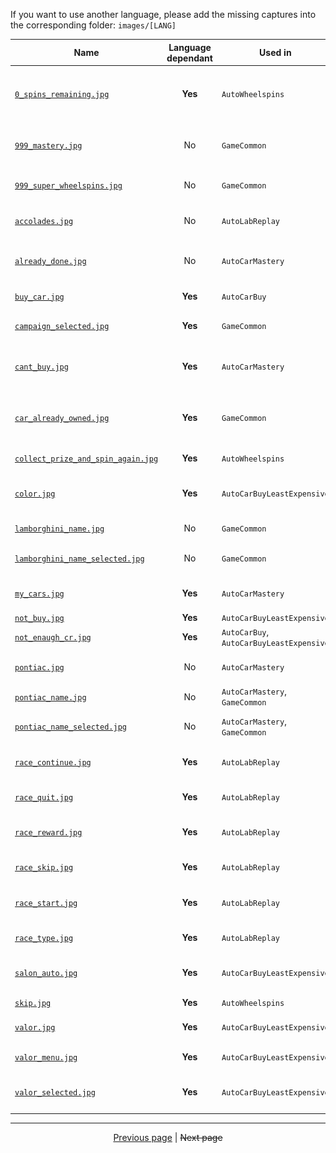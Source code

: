 If you want to use another language, please add the missing captures into the corresponding folder: `images/[LANG]`

| Name                                                                                                                                              | Language dependant | Used in                                  | From                   | Description                              | Image                                                                                                                                              |
|---------------------------------------------------------------------------------------------------------------------------------------------------|:------------------:|------------------------------------------|------------------------|------------------------------------------|----------------------------------------------------------------------------------------------------------------------------------------------------|
| [`0_spins_remaining.jpg`](https://github.com/kevingrillet/Py-ForzaHorizon5-Tools/blob/main/images/fr/0_spins_remaining.jpg)                       | **Yes**            | `AutoWheelspins`                         | Wheelspins page        | Select button + text when 0 spins remain | ![`0_spins_remaining.jpg`](https://github.com/kevingrillet/Py-ForzaHorizon5-Tools/blob/main/images/fr/0_spins_remaining.jpg)                       |
| [`999_mastery.jpg`](https://github.com/kevingrillet/Py-ForzaHorizon5-Tools/blob/main/images/fr/999_mastery.jpg)                                   | No                 | `GameCommon`                             | Car mastery page       | Check if max mastery points              | ![`999_mastery.jpg`](https://github.com/kevingrillet/Py-ForzaHorizon5-Tools/blob/main/images/fr/999_mastery.jpg)                                   |
| [`999_super_wheelspins.jpg`](https://github.com/kevingrillet/Py-ForzaHorizon5-Tools/blob/main/images/fr/999_super_wheelspins.jpg)                 | No                 | `GameCommon`                             | Wheelspins page        | Check if max super wheelspins            | ![`999_super_wheelspins.jpg`](https://github.com/kevingrillet/Py-ForzaHorizon5-Tools/blob/main/images/fr/999_super_wheelspins.jpg)                 |
| [`accolades.jpg`](https://github.com/kevingrillet/Py-ForzaHorizon5-Tools/blob/main/images/fr/accolades.jpg)                                       | No                 | `AutoLabReplay`                          | Esc menu (unselected)  | If lost, to detect esc menu              | ![`accolades.jpg`](https://github.com/kevingrillet/Py-ForzaHorizon5-Tools/blob/main/images/fr/accolades.jpg)                                       |
| [`already_done.jpg`](https://github.com/kevingrillet/Py-ForzaHorizon5-Tools/blob/main/images/fr/already_done.jpg)                                 | No                 | `AutoCarMastery`                         | Car mastery page       | Check if car is already mastered         | ![`already_done.jpg`](https://github.com/kevingrillet/Py-ForzaHorizon5-Tools/blob/main/images/fr/already_done.jpg)                                 |
| [`buy_car.jpg`](https://github.com/kevingrillet/Py-ForzaHorizon5-Tools/blob/main/images/fr/buy_car.jpg)                                           | **Yes**            | `AutoCarBuy`                             | Bought car             | Check if click works                     | ![`buy_car.jpg`](https://github.com/kevingrillet/Py-ForzaHorizon5-Tools/blob/main/images/fr/buy_car.jpg)                                           |
| [`campaign_selected.jpg`](https://github.com/kevingrillet/Py-ForzaHorizon5-Tools/blob/main/images/fr/campaign_selected.jpg)                       | **Yes**            | `GameCommon`                             | Esc menu               | Check if on default esc menu             | ![`campaign_selected.jpg`](https://github.com/kevingrillet/Py-ForzaHorizon5-Tools/blob/main/images/fr/campaign_selected.jpg)                       |
| [`cant_buy.jpg`](https://github.com/kevingrillet/Py-ForzaHorizon5-Tools/blob/main/images/fr/cant_buy.jpg)                                         | **Yes**            | `AutoCarMastery`                         | Car mastery page       | Check if enaugh mastery points           | ![`cant_buy.jpg`](https://github.com/kevingrillet/Py-ForzaHorizon5-Tools/blob/main/images/fr/cant_buy.jpg)                                         |
| [`car_already_owned.jpg`](https://github.com/kevingrillet/Py-ForzaHorizon5-Tools/blob/main/images/fr/car_already_owned.jpg)                       | **Yes**            | `GameCommon`                             | After wheelspin        | Check if unlocked car is already owned   | ![`car_already_owned.jpg`](https://github.com/kevingrillet/Py-ForzaHorizon5-Tools/blob/main/images/fr/car_already_owned.jpg)                       |
| [`collect_prize_and_spin_again.jpg`](https://github.com/kevingrillet/Py-ForzaHorizon5-Tools/blob/main/images/fr/collect_prize_and_spin_again.jpg) | **Yes**            | `AutoWheelspins`                         | Wheelspins page        | Re spin                                  | ![`collect_prize_and_spin_again.jpg`](https://github.com/kevingrillet/Py-ForzaHorizon5-Tools/blob/main/images/fr/collect_prize_and_spin_again.jpg) |
| [`color.jpg`](https://github.com/kevingrillet/Py-ForzaHorizon5-Tools/blob/main/images/fr/color.jpg)                                               | **Yes**            | `AutoCarBuyLeastExpensive`               | During bought car      | Wait until game load bought car color    | ![`color.jpg`](https://github.com/kevingrillet/Py-ForzaHorizon5-Tools/blob/main/images/fr/color.jpg)                                               |
| [`lamborghini_name.jpg`](https://github.com/kevingrillet/Py-ForzaHorizon5-Tools/blob/main/images/fr/lamborghini_name.jpg)                         | No                 | `GameCommon`                             | Jump to constructor    | Jump to constructor                      | ![`lamborghini_name.jpg`](https://github.com/kevingrillet/Py-ForzaHorizon5-Tools/blob/main/images/fr/lamborghini_name.jpg)                         |
| [`lamborghini_name_selected.jpg`](https://github.com/kevingrillet/Py-ForzaHorizon5-Tools/blob/main/images/fr/lamborghini_name_selected.jpg)       | No                 | `GameCommon`                             | Jump to constructor    | Check if jump menu click works           | ![`lamborghini_name_selected.jpg`](https://github.com/kevingrillet/Py-ForzaHorizon5-Tools/blob/main/images/fr/lamborghini_name_selected.jpg)       |
| [`my_cars.jpg`](https://github.com/kevingrillet/Py-ForzaHorizon5-Tools/blob/main/images/fr/my_cars.jpg)                                           | **Yes**            | `AutoCarMastery`                         | Garage (selected)      | Detect that I'm at garage                | ![`my_cars.jpg`](https://github.com/kevingrillet/Py-ForzaHorizon5-Tools/blob/main/images/fr/my_cars.jpg)                                           |
| [`not_buy.jpg`](https://github.com/kevingrillet/Py-ForzaHorizon5-Tools/blob/main/images/fr/not_buy.jpg)                                           | **Yes**            | `AutoCarBuyLeastExpensive`               | Filter menu            | Set filter                               | ![`not_buy.jpg`](https://github.com/kevingrillet/Py-ForzaHorizon5-Tools/blob/main/images/fr/not_buy.jpg)                                           |
| [`not_enaugh_cr.jpg`](https://github.com/kevingrillet/Py-ForzaHorizon5-Tools/blob/main/images/fr/not_enaugh_cr.jpg)                               | **Yes**            | `AutoCarBuy`, `AutoCarBuyLeastExpensive` | After bought car       | Check if enaugh CR                       | ![`not_enaugh_cr.jpg`](https://github.com/kevingrillet/Py-ForzaHorizon5-Tools/blob/main/images/fr/not_enaugh_cr.jpg)                               |
| [`pontiac.jpg`](https://github.com/kevingrillet/Py-ForzaHorizon5-Tools/blob/main/images/fr/pontiac.jpg)                                           | No                 | `AutoCarMastery`                         | Garage > My cars       | Check if there is a firebird             | ![`pontiac.jpg`](https://github.com/kevingrillet/Py-ForzaHorizon5-Tools/blob/main/images/fr/pontiac.jpg)                                           |
| [`pontiac_name.jpg`](https://github.com/kevingrillet/Py-ForzaHorizon5-Tools/blob/main/images/fr/pontiac_name.jpg)                                 | No                 | `AutoCarMastery`, `GameCommon`           | Jump to constructor    | Jump to constructor                      | ![`pontiac_name.jpg`](https://github.com/kevingrillet/Py-ForzaHorizon5-Tools/blob/main/images/fr/pontiac_name.jpg)                                 |
| [`pontiac_name_selected.jpg`](https://github.com/kevingrillet/Py-ForzaHorizon5-Tools/blob/main/images/fr/pontiac_name_selected.jpg)               | No                 | `AutoCarMastery`, `GameCommon`           | Jump to constructor    | Check if jump menu click works           | ![`pontiac_name_selected.jpg`](https://github.com/kevingrillet/Py-ForzaHorizon5-Tools/blob/main/images/fr/pontiac_name_selected.jpg)               |
| [`race_continue.jpg`](https://github.com/kevingrillet/Py-ForzaHorizon5-Tools/blob/main/images/fr/race_continue.jpg)                               | **Yes**            | `AutoLabReplay`                          | Race end               | Detect end & get rewards                 | ![`race_continue.jpg`](https://github.com/kevingrillet/Py-ForzaHorizon5-Tools/blob/main/images/fr/race_continue.jpg)                               |
| [`race_quit.jpg`](https://github.com/kevingrillet/Py-ForzaHorizon5-Tools/blob/main/images/fr/race_quit.jpg)                                       | **Yes**            | `AutoLabReplay`                          | Esc race (unselected)  | If lost, to detect race esc menu         | ![`race_quit.jpg`](https://github.com/kevingrillet/Py-ForzaHorizon5-Tools/blob/main/images/fr/race_quit.jpg)                                       |
| [`race_reward.jpg`](https://github.com/kevingrillet/Py-ForzaHorizon5-Tools/blob/main/images/fr/race_reward.jpg)                                   | **Yes**            | `AutoLabReplay`                          | Race end               | Detect end & get rewards                 | ![`race_reward.jpg`](https://github.com/kevingrillet/Py-ForzaHorizon5-Tools/blob/main/images/fr/race_reward.jpg)                                   |
| [`race_skip.jpg`](https://github.com/kevingrillet/Py-ForzaHorizon5-Tools/blob/main/images/fr/race_skip.jpg)                                       | **Yes**            | `AutoLabReplay`                          | Race end               | Detect end & get rewards                 | ![`race_skip.jpg`](https://github.com/kevingrillet/Py-ForzaHorizon5-Tools/blob/main/images/fr/race_skip.jpg)                                       |
| [`race_start.jpg`](https://github.com/kevingrillet/Py-ForzaHorizon5-Tools/blob/main/images/fr/race_start.jpg)                                     | **Yes**            | `AutoLabReplay`                          | Before race (selected) | Check before start race                  | ![`race_start.jpg`](https://github.com/kevingrillet/Py-ForzaHorizon5-Tools/blob/main/images/fr/race_start.jpg)                                     |
| [`race_type.jpg`](https://github.com/kevingrillet/Py-ForzaHorizon5-Tools/blob/main/images/fr/race_type.jpg)                                       | **Yes**            | `AutoLabReplay`                          | Race type menu (lab)   | Check after selecting lab race           | ![`race_type.jpg`](https://github.com/kevingrillet/Py-ForzaHorizon5-Tools/blob/main/images/fr/race_type.jpg)                                       |
| [`salon_auto.jpg`](https://github.com/kevingrillet/Py-ForzaHorizon5-Tools/blob/main/images/fr/salon_auto.jpg)                                     | **Yes**            | `AutoCarBuyLeastExpensive`               | Home garagearage       | Wait until car change video end          | ![`salon_auto.jpg`](https://github.com/kevingrillet/Py-ForzaHorizon5-Tools/blob/main/images/fr/salon_auto.jpg)                                     |
| [`skip.jpg`](https://github.com/kevingrillet/Py-ForzaHorizon5-Tools/blob/main/images/fr/skip.jpg)                                                 | **Yes**            | `AutoWheelspins`                         | Wheelspins page        | Skip spin                                | ![`skip.jpg`](https://github.com/kevingrillet/Py-ForzaHorizon5-Tools/blob/main/images/fr/skip.jpg)                                                 |
| [`valor.jpg`](https://github.com/kevingrillet/Py-ForzaHorizon5-Tools/blob/main/images/fr/valor.jpg)                                               | **Yes**            | `AutoCarBuyLeastExpensive`               | Sort menu              | Change sort type                         | ![`valor.jpg`](https://github.com/kevingrillet/Py-ForzaHorizon5-Tools/blob/main/images/fr/valor.jpg)                                               |
| [`valor_menu.jpg`](https://github.com/kevingrillet/Py-ForzaHorizon5-Tools/blob/main/images/fr/valor_menu.jpg)                                     | **Yes**            | `AutoCarBuyLeastExpensive`               | Jump to valor menu     | Check if jump to good type               | ![`valor_menu.jpg`](https://github.com/kevingrillet/Py-ForzaHorizon5-Tools/blob/main/images/fr/valor_menu.jpg)                                     |
| [`valor_selected.jpg`](https://github.com/kevingrillet/Py-ForzaHorizon5-Tools/blob/main/images/fr/valor_selected.jpg)                             | **Yes**            | `AutoCarBuyLeastExpensive`               | Sort menu              | Check if sort menu click works           | ![`valor_selected.jpg`](https://github.com/kevingrillet/Py-ForzaHorizon5-Tools/blob/main/images/fr/valor_selected.jpg)                             |
|                                                                                                                                                   |                    |                                          |                        |                                          |                                                                                                                                                    |


<hr>

<div align="center">
<a href="https://github.com/kevingrillet/Py-ForzaHorizon5-Tools/wiki/Sources">Previous page</a>
|
<strike>Next page</strike>
</div>
